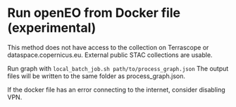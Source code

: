 # Run openEO from Docker file (experimental)

This method does not have access to the collection on Terrascope or dataspace.copernicus.eu.
External public STAC collections are usable.

Run graph with `local_batch_job.sh path/to/process_graph.json`
The output files will be written to the same folder as process_graph.json.

If the docker file has an error connecting to the internet, consider disabling VPN.
